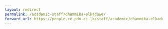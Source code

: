 ```yaml
---
layout: redirect
permalink: /academic-staff/dhammika-elkaduwe/
forward_url: https://people.ce.pdn.ac.lk/staff/academic/dhammika-elkaduwe/
---
```

